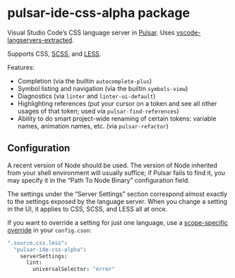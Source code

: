 # pulsar-ide-css-alpha package

Visual Studio Code’s CSS language server in [Pulsar](https://pulsar-edit.dev). Uses [vscode-langservers-extracted](https://www.npmjs.com/package/vscode-langservers-extracted).

Supports CSS, [SCSS](https://sass-lang.com/), and [LESS](https://lesscss.org/).

Features:

* Completion (via the builtin `autocomplete-plus`)
* Symbol listing and navigation (via the builtin `symbols-view`)
* Diagnostics (via `linter` and `linter-ui-default`)
* Highlighting references (put your cursor on a token and see all other usages of that token; used via `pulsar-find-references`)
* Ability to do smart project-wide renaming of certain tokens: variable names, animation names, etc. (via `pulsar-refactor`)

## Configuration

A recent version of Node should be used. The version of Node inherited from your shell environment will usually suffice; if Pulsar fails to find it, you may specify it in the “Path To Node Binary” configuration field.

The settings under the “Server Settings” section correspond almost exactly to the settings exposed by the language server. When you change a setting in the UI, it applies to CSS, SCSS, and LESS all at once.

If you want to override a setting for just one language, use a [scope-specific override](https://docs.pulsar-edit.dev/customizing-pulsar/language-specific-configuration-settings/) in your `config.cson`:

```coffeescript
".source.css.less":
  "pulsar-ide-css-alpha":
    serverSettings:
      lint:
        universalSelector: "error"
```

